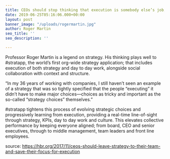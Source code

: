 ```yaml
---
title: CEOs should stop thinking that execution is somebody else’s job; it is theirs
date: 2019-06-25T05:16:06.000+00:00
layout: post
banner_image: "/uploads/rogermartin.jpg"
author: Roger Martin
seo_title: ''
seo_description: ''

---
```

Professor Roger Martin is a legend on strategy.  His thinking plays well to #stratapp, the world’s first org-wide strategy application; that includes execution of both strategy and day to day work, alongside social collaboration with context and structure.

“In my 36 years of working with companies, I still haven’t seen an example of a strategy that was so tightly specified that the people “executing” it didn’t have to make major choices—choices as tricky and important as the so-called “strategy choices” themselves.”

\#stratapp tightens this process of evolving strategic choices and progressively learning from execution, providing a real-time line-of-sight through strategy, KPIs, day to day work and culture.  This elevates collective performance by keeping everyone aligned; from board, CEO and senior executives, through to middle management, team leaders and front line employees.

source: https://hbr.org/2017/11/ceos-should-leave-strategy-to-their-team-and-save-their-focus-for-execution 
